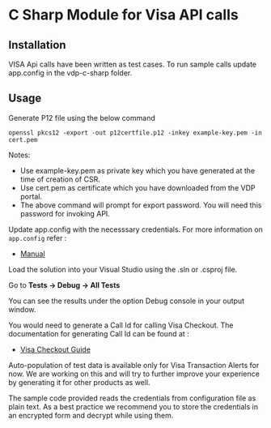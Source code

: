 # C Sharp Module for Visa API calls

## Installation

VISA Api calls have been written as test cases. To run sample calls update app.config in the vdp-c-sharp folder. 

## Usage
  	 
Generate P12 file using the below command

	openssl pkcs12 -export -out p12certfile.p12 -inkey example-key.pem -in cert.pem
	
Notes: 
* Use example-key.pem as private key which you have generated at the time of creation of CSR. 
* Use cert.pem as certificate which you have downloaded from the VDP portal. 
* The above command will prompt for export password. You will need this password for invoking API.

Update app.config with the necesssary credentials. For more information on `app.config` refer :
	 
* [Manual](https://github.com/visa/SampleCode/wiki/Manual) 

Load the solution into your Visual Studio using the .sln or .csproj file.

Go to **Tests -> Debug -> All Tests**

You can see the results under the option Debug console in your output window. 

You would need to generate a Call Id for calling Visa Checkout. The documentation for generating Call Id can be found at :

* [Visa Checkout Guide](https://github.com/visa/SampleCode/wiki/Visa-Checkout)

Auto-population of test data is available only for Visa Transaction Alerts for now. We are working on this and will try to further improve your experience by generating it for other products as well.

The sample code provided reads the credentials from configuration file as plain text. As a best practice we recommend you to store the credentials in an encrypted form and decrypt while using them.